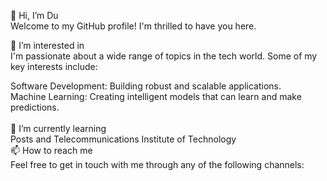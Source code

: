 👋 Hi, I’m Du<br>
Welcome to my GitHub profile! I'm thrilled to have you here.<br>

👀 I’m interested in<br>
I'm passionate about a wide range of topics in the tech world. Some of my key interests include:<br>

Software Development: Building robust and scalable applications.<br>
Machine Learning: Creating intelligent models that can learn and make predictions.<br>
<br>
🌱 I’m currently learning<br>
Posts and Telecommunications Institute of Technology<br>
📫 How to reach me<br>
Feel free to get in touch with me through any of the following channels:
<br>
<a href="https://github.com/Du380202"><img src="https://img.icons8.com/?size=48&id=AZOZNnY73haj&format=png&color=000000" alt=""></a>
<a href="https://facebook.com/Dutran.00"><img src="https://img.icons8.com/?size=48&id=uLWV5A9vXIPu&format=png&color=000000" alt=""></a>
<a href="https://linkedin.com/in/Dutran3802"><img src="https://img.icons8.com/?size=48&id=13930&format=png&color=000000" alt=""></a>
<a href="mailto:tranvandu3802@gmail.com"><img src="https://img.icons8.com/?size=48&id=YrXy82StfwT9&format=png&color=000000" alt=""></a>

<!---
Du380202/Du380202 is a ✨ special ✨ repository because its `README.md` (this file) appears on your GitHub profile.
You can click the Preview link to take a look at your changes.
--->
